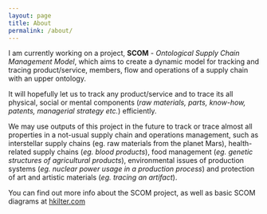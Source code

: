 ```yaml
---
layout: page
title: About
permalink: /about/
---
```


I am currently working on a project, **SCOM** - *Ontological Supply Chain Management Model*,  which aims to create a dynamic model for tracking and tracing product/service, members, flow and operations of a supply chain with an upper ontology. 

It will hopefully let us to track any product/service and to trace its all physical, social or mental components (*raw materials, parts, know-how, patents, managerial strategy etc.*) efficiently. 

We may use outputs of this project in the future to track or trace almost all properties in a not-usual supply chain and operations management, such as interstellar supply chains (eg. raw materials from the planet Mars), health-related supply chains (*eg. blood products*), food management (*eg. genetic structures of agricultural products*), environmental issues of production systems (*eg. nuclear power usage in a production process*) and protection of art and artistic materials (*eg. tracing an artifact*).

You can find out more info about the SCOM project, as well as basic SCOM diagrams at [hkilter.com](http://hkilter.com/index.php?title=Research)